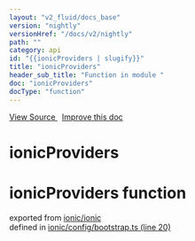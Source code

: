 ```yaml
---
layout: "v2_fluid/docs_base"
version: "nightly"
versionHref: "/docs/v2/nightly"
path: ""
category: api
id: "{{ionicProviders | slugify}}"
title: "ionicProviders"
header_sub_title: "Function in module "
doc: "ionicProviders"
docType: "function"
---
```



<div class="improve-docs">
  <a href='http://github.com/driftyco/ionic2/tree/master/ionic/config/bootstrap.ts#L19'>
    View Source
  </a>
  &nbsp;
  <a href='http://github.com/driftyco/ionic2/edit/master/ionic/config/bootstrap.ts#L19'>
    Improve this doc
  </a>
</div>




<h1 class="api-title">

  ionicProviders



</h1>







<h1 class="class export">ionicProviders <span class="type">function</span></h1>
<p class="module">exported from <a href='undefined'>ionic/ionic</a><br/>
defined in <a href="https://github.com/driftyco/ionic2/tree/master/ionic/config/bootstrap.ts#L20-L65">ionic/config/bootstrap.ts (line 20)</a>
</p>

